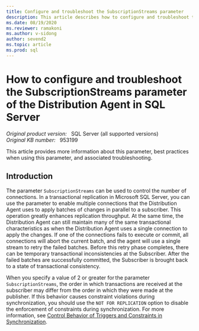 ```yaml
---
title: Configure and troubleshoot the SubscriptionStreams parameter
description: This article describes how to configure and troubleshoot the SubscriptionStreams parameter of the Distribution Agent in SQL Server.
ms.date: 08/19/2020
ms.reviewer: ramakoni
ms.author: v-sidong
author: sevend2
ms.topic: article
ms.prod: sql
---
```


# How to configure and troubleshoot the SubscriptionStreams parameter of the Distribution Agent in SQL Server

_Original product version:_ &nbsp; SQL Server (all supported versions)  
_Original KB number:_ &nbsp; 953199

This article provides more information about this parameter, best practices when using this parameter, and associated troubleshooting.

## Introduction

The parameter `SubscriptionStreams` can be used to control the number of connections. In a transactional replication in Microsoft SQL Server, you can use the parameter to enable multiple connections that the Distribution Agent uses to apply batches of changes in parallel to a subscriber. This operation greatly enhances replication throughput. At the same time, the Distribution Agent can still maintain many of the same transactional characteristics as when the Distribution Agent uses a single connection to apply the changes. If one of the connections fails to execute or commit, all connections will abort the current batch, and the agent will use a single stream to retry the failed batches. Before this retry phase completes, there can be temporary transactional inconsistencies at the Subscriber. After the failed batches are successfully committed, the Subscriber is brought back to a state of transactional consistency.

When you specify a value of 2 or greater for the parameter `SubscriptionStreams`, the order in which transactions are received at the subscriber may differ from the order in which they were made at the publisher. If this behavior causes constraint violations during synchronization, you should use the `NOT FOR REPLICATION` option to disable the enforcement of constraints during synchronization. For more information, see [Control Behavior of Triggers and Constraints in Synchronization](/sql/relational-databases/replication/control-behavior-of-triggers-and-constraints-in-synchronization).

